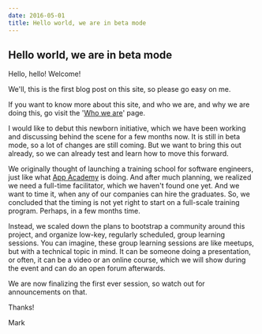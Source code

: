 ```yaml
---
date: 2016-05-01
title: Hello world, we are in beta mode
---
```

## Hello world, we are in beta mode

Hello, hello! Welcome!

We'll, this is the first blog post on this site, so please go easy on me.

If you want to know more about this site, and who we are, and why we are doing this, go visit the '[Who we are](/about-us)' page.

I would like to debut this newborn initiative, which we have been working and discussing behind the scene for a few months now. It is still in beta mode, so a lot of changes are still coming. But we want to bring this out already, so we can already test and learn how to move this forward.

We originally thought of launching a training school for software engineers, just like what [App Academy](https://www.appacademy.io/) is doing. And after much planning, we realized we need a full-time facilitator, which we haven't found one yet. And we want to time it, when any of our companies can hire the graduates. So, we concluded that the timing is not yet right to start on a full-scale training program. Perhaps, in a few months time.

Instead, we scaled down the plans to bootstrap a community around this project, and organize low-key, regularly scheduled, group learning sessions. You can imagine, these group learning sessions are like meetups, but with a technical topic in mind. It can be someone doing a presentation, or often, it can be a video or an online course, which we will show during the event and can do an open forum afterwards.

We are now finalizing the first ever session, so watch out for announcements on that.

Thanks!

Mark

